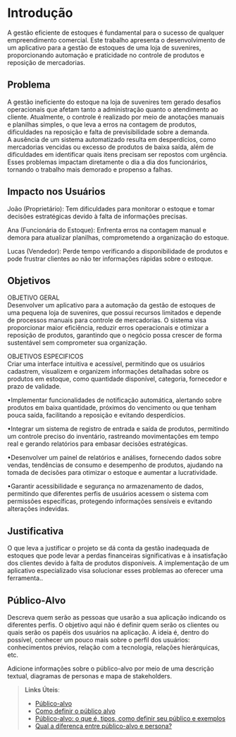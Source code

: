 # Introdução

A gestão eficiente de estoques é fundamental para o sucesso de qualquer empreendimento comercial. Este trabalho apresenta o desenvolvimento de um aplicativo para a gestão de estoques de uma loja de suvenires, proporcionando automação e praticidade no controle de produtos e reposição de mercadorias.

## Problema
A gestão ineficiente do estoque na loja de suvenires tem gerado desafios operacionais que afetam tanto a administração quanto o atendimento ao cliente. Atualmente, o controle é realizado por meio de anotações manuais e planilhas simples, o que leva a erros na contagem de produtos, dificuldades na reposição e falta de previsibilidade sobre a demanda. 
	<br>A ausência de um sistema automatizado resulta em desperdícios, como mercadorias vencidas ou excesso de produtos de baixa saída, além de dificuldades em identificar quais itens precisam ser repostos com urgência. Esses problemas impactam diretamente o dia a dia dos funcionários, tornando o trabalho mais demorado e propenso a falhas.

## Impacto nos Usuários
João (Proprietário): Tem dificuldades para monitorar o estoque e tomar decisões estratégicas devido à falta de informações precisas.

Ana (Funcionária do Estoque): Enfrenta erros na contagem manual e demora para atualizar planilhas, comprometendo a organização do estoque.

Lucas (Vendedor): Perde tempo verificando a disponibilidade de produtos e pode frustrar clientes ao não ter informações rápidas sobre o estoque.

## Objetivos

OBJETIVO GERAL<br>
	Desenvolver um aplicativo para a automação da gestão de estoques de uma pequena loja de suvenires, que possui recursos limitados e depende de processos manuais para controle de mercadorias. O sistema visa proporcionar maior eficiência, reduzir erros operacionais e otimizar a reposição de produtos, garantindo que o negócio possa crescer de forma sustentável sem comprometer sua organização.

OBJETIVOS ESPECIFICOS<br>
	Criar uma interface intuitiva e acessível, permitindo que os usuários cadastrem, visualizem e organizem informações detalhadas sobre os produtos em estoque, como quantidade disponível, categoria, fornecedor e prazo de validade.

•Implementar funcionalidades de notificação automática, alertando sobre produtos em baixa quantidade, próximos do vencimento ou que tenham pouca saída, facilitando a reposição e evitando desperdícios.

•Integrar um sistema de registro de entrada e saída de produtos, permitindo um controle preciso do inventário, rastreando movimentações em tempo real e gerando relatórios para embasar decisões estratégicas.

•Desenvolver um painel de relatórios e análises, fornecendo dados sobre vendas, tendências de consumo e desempenho de produtos, ajudando na tomada de decisões para otimizar o estoque e aumentar a lucratividade.

•Garantir acessibilidade e segurança no armazenamento de dados, permitindo que diferentes perfis de usuários acessem o sistema com permissões específicas, protegendo informações sensíveis e evitando alterações indevidas.

## Justificativa

O que leva a justificar o projeto se dá conta da gestão inadequada de estoques que pode levar a perdas financeiras significativas e à insatisfação dos clientes devido à falta de produtos disponíveis. A implementação de um aplicativo especializado visa solucionar esses problemas ao oferecer uma ferramenta..

## Público-Alvo

Descreva quem serão as pessoas que usarão a sua aplicação indicando os diferentes perfis. O objetivo aqui não é definir quem serão os clientes ou quais serão os papéis dos usuários na aplicação. A ideia é, dentro do possível, conhecer um pouco mais sobre o perfil dos usuários: conhecimentos prévios, relação com a tecnologia, relações
hierárquicas, etc.

Adicione informações sobre o público-alvo por meio de uma descrição textual, diagramas de personas e mapa de stakeholders.

> **Links Úteis**:
> - [Público-alvo](https://blog.hotmart.com/pt-br/publico-alvo/)
> - [Como definir o público alvo](https://exame.com/pme/5-dicas-essenciais-para-definir-o-publico-alvo-do-seu-negocio/)
> - [Público-alvo: o que é, tipos, como definir seu público e exemplos](https://klickpages.com.br/blog/publico-alvo-o-que-e/)
> - [Qual a diferença entre público-alvo e persona?](https://rockcontent.com/blog/diferenca-publico-alvo-e-persona/)
